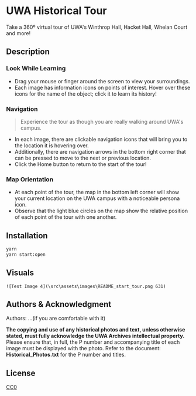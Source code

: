 # UWA Historical Tour

Take a 360º virtual tour of UWA's Winthrop Hall, Hacket Hall, Whelan Court and more!

## Description

### Look While Learning

- Drag your mouse or finger around the screen to view your surroundings.
- Each image has information icons on points of interest. Hover over these icons for the name of the object; click it to learn its history!

### Navigation

> Experience the tour as though you are really walking around UWA's campus.

- In each image, there are clickable navigation icons that will bring you to the location it is hovering over.
- Additionally, there are navigation arrows in the bottom right corner that can be pressed to move to the next or previous location.
- Click the Home button to return to the start of the tour!

### Map Orientation

- At each point of the tour, the map in the bottom left corner will show your current location on the UWA campus with a noticeable persona icon.
- Observe that the light blue circles on the map show the relative position of each point of the tour with one another.

## Installation

```bash
yarn
yarn start:open
```

## Visuals

```
![Test Image 4](\src\assets\images\README_start_tour.png 631)
```

## Authors & Acknowledgment

Authors: ...(if you are comfortable with it)

**The copying and use of any historical photos and text, unless otherwise stated, must fully acknowledge the UWA Archives intellectual property.** Please ensure that, in full, the P number and accompanying title of each image must be displayed with the photo. Refer to the document: **Historical_Photos.txt** for the P number and titles.

## License

[CC0](https://choosealicense.com/licenses/cc0/)
